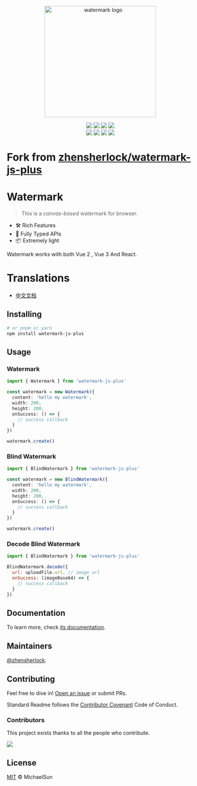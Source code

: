 <p align="center">
  <a href="https://zhensherlock.github.io/watermark-js-plus/" target="_blank" rel="noopener noreferrer">
    <img width="300" src="https://zhensherlock.github.io/watermark-js-plus/hero-image.png" alt="watermark logo">
  </a>
</p>

<div align="center">

[![][npm-release-shield]][npm-release-link]
[![][npm-downloads-shield]][npm-downloads-link]
[![][package-size-shield]][package-size-link]
[![][codecov-shield]][codecov-link] <br/>
[![][github-release-date-shield]][github-release-date-link]
[![][github-action-build-shield]][github-action-build-link]
[![][github-license-shield]][github-license-link]
[![][gitter-shield]][gitter-link]

[//]: # (  <a href="https://npmjs.com/package/watermark-js-plus"><img src="https://badgen.net/npm/v/watermark-js-plus" alt="npm package"></a>)
[//]: # (  <img alt="GitHub Workflow Status" src="https://img.shields.io/github/actions/workflow/status/zhensherlock/watermark-js-plus/deploy.yml?branch=main">)
[//]: # (  <img alt="npm bundle size" src="https://img.shields.io/bundlephobia/minzip/watermark-js-plus">)
[//]: # (  <img alt="npm download week" src="https://img.shields.io/npm/dw/watermark-js-plus">)
[//]: # (  <img alt="GitHub" src="https://img.shields.io/github/license/zhensherlock/watermark-js-plus">)
[//]: # (  <a href="https://gitter.im/china-hy/watermark-js-plus?utm_source=badge&utm_medium=badge&utm_campaign=pr-badge&utm_content=badge"><img src="https://badges.gitter.im/china-hy/watermark-js-plus.svg" alt="Join the chat at https://gitter.im/china-hy/watermark-js-plus"></a>)

</div>

# Fork from [zhensherlock/watermark-js-plus](https://github.com/zhensherlock/watermark-js-plus.git)

# Watermark

> This is a *canvas-based* watermark for browser.

- 🛠️ Rich Features
- 🔑 Fully Typed APIs
- 📦️ Extremely light

Watermark works with both Vue 2 , Vue 3 And React.

# Translations

- [中文文档](README_zh.md)

## Installing

```bash
# or pnpm or yarn
npm install watermark-js-plus
```

## Usage

### Watermark

```ts
import { Watermark } from 'watermark-js-plus'

const watermark = new Watermark({
  content: 'hello my watermark',
  width: 200,
  height: 200,
  onSuccess: () => {
    // success callback
  }
})

watermark.create()
```

### Blind Watermark

```ts
import { BlindWatermark } from 'watermark-js-plus'

const watermark = new BlindWatermark({
  content: 'hello my watermark',
  width: 200,
  height: 200,
  onSuccess: () => {
    // success callback
  }
})

watermark.create()
```

### Decode Blind Watermark

```js
import { BlindWatermark } from 'watermark-js-plus'

BlindWatermark.decode({
  url: uploadFile.url, // image url
  onSuccess: (imageBase64) => {
    // success callback
  }
})
```

## Documentation

To learn more, check [its documentation](https://zhensherlock.github.io/watermark-js-plus).

## Maintainers

[@zhensherlock](https://github.com/zhensherlock).

## Contributing

Feel free to dive in! [Open an issue](https://github.com/zhensherlock/watermark-js-plus/issues/new/choose) or submit PRs.

Standard Readme follows the [Contributor Covenant](http://contributor-covenant.org/version/1/3/0/) Code of Conduct.

### Contributors

This project exists thanks to all the people who contribute.

<a href="https://github.com/zhensherlock/watermark-js-plus/graphs/contributors">
  <img src="https://contrib.rocks/image?repo=zhensherlock/watermark-js-plus" />
</a>

## License

[MIT](LICENSE) © MichaelSun

[npm-release-link]: https://www.npmjs.com/package/watermark-js-plus
[npm-release-shield]: https://img.shields.io/npm/v/watermark-js-plus?color=1677FF&labelColor=black&logo=npm&logoColor=white&style=flat-square
[npm-downloads-link]: https://www.npmjs.com/package/watermark-js-plus
[npm-downloads-shield]: https://img.shields.io/npm/dw/watermark-js-plus.svg?labelColor=black&style=flat-square&color=1677FF
[package-size-link]: https://github.com/zhensherlock/watermark-js-plus
[package-size-shield]: https://img.shields.io/bundlephobia/minzip/watermark-js-plus?color=1677FF&label=build&labelColor=black&logo=rollupdotjs&logoColor=white&style=flat-square
[codecov-link]: https://codecov.io/gh/zhensherlock/watermark-js-plus
[codecov-shield]: https://img.shields.io/codecov/c/github/zhensherlock/watermark-js-plus?color=1677FF&labelColor=black&style=flat-square&logo=codecov&logoColor=white
[github-release-date-link]: https://github.com/zhensherlock/watermark-js-plus/releases
[github-release-date-shield]: https://img.shields.io/github/release-date/zhensherlock/watermark-js-plus?color=1677FF&labelColor=black&style=flat-square
[github-action-build-link]: https://github.com/zhensherlock/watermark-js-plus/actions/workflows/deploy.yml
[github-action-build-shield]: https://img.shields.io/github/actions/workflow/status/zhensherlock/watermark-js-plus/deploy.yml?branch=main&color=1677FF&label=build&labelColor=black&logo=githubactions&logoColor=white&style=flat-square
[github-license-link]: https://github.com/zhensherlock/watermark-js-plus/blob/main/LICENSE
[github-license-shield]: https://img.shields.io/github/license/zhensherlock/watermark-js-plus?color=1677FF&labelColor=black&style=flat-square
[gitter-link]: https://gitter.im/china-hy/watermark-js-plus?utm_source=badge&utm_medium=badge&utm_campaign=pr-badge&utm_content=badge
[gitter-shield]: https://img.shields.io/gitter/room/china-hy/watermark-js-plus?color=1677FF&labelColor=black&logo=gitter&logoColor=white&style=flat-square
